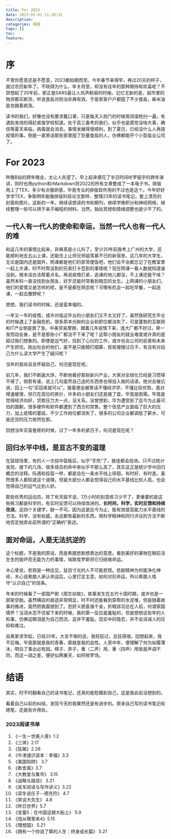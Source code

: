 ```yaml
---
title: For 2023
date: 2023-01-01 11:39:31
description:
categories: 随笔
tags: []
toc:
feature:
---
```


# 序

不管你愿意还是不愿意，2023都如期而至。今年春节来得早，再过20天的样子，就过农历新年了。不晓得为什么，年关将至，却没有往年的那种期待和欢喜呢？不禁想起了20年前，那正是SARS最让人风声鹤唳的时候。记忆尤新的是，超市里的物资都买断货，听说食盐对防治非典有效，于是家家户户都囤了不少食盐，柴米油盐也跟着疯涨。

<!-- more -->

读书的我们，好像也没有要求戴口罩，只是每天入校门的时候用测温枪扫一遍，有遇到发烧的得赶紧报学校知道。处于高三备考的我们，似乎也是感觉没啥大事，确信等夏天来临，病毒就会消去。事情发展得很顺利，到了夏日，已经没什么人再提疫情的事。倒是一直笑话那些家里囤了巨量食盐的人，仿佛都能开个小型盐业公司了。

# For 2023

昨晚B站的跨年晚会，太让人失望了。早上起来便花了半日时间听罗振宇的跨年演讲，同时也用python和rMarkdown将2022的所有文章整成了一本电子书。排版用上了TEX，多少有点傲娇感，毕竟专业的排版软件用的不过也是这个。今年好好学学TEX，争取明年能像排版科技论文那样，整理23年的读书笔记，套上漂亮的封面和图片。这新的一年，继续读想读的书和期刊，继续学微积分和神经网络，继续整理一些可以用于亲子编程的材料。当然，独处冥想和情绪调整也是少不了的。

## 一代人有一代人的使命和幸运，当然一代人也有一代人的难

和这几年的事情比起来，非典真是小儿科了。至少20年前我考上广州的大学，还能顺利地去五山上课，还能住上让师兄师姐羡慕不已的新宿舍。这几年的大学生，无论是国内还是国外，网课都是他们的家常便饭吧，他们会不会都忘记了在教室里一起上大课，时不时帮没到的兄弟打卡签到的事情呢？现在网课一看人数就知道谁没到，根本没办法帮着点名，再说疫情打紧，逃课的地儿都没，不上课还能干啥？虽然本科一直没找到女朋友，好歹还能时常看到暗恋的女生。上网课的小朋友们，他们的爱情又是怎样的呢，是不是都在网恋呢？可哪有机会一起吃早餐，一起逃课，一起去撒野呢？

想想，我们读书的时候，还是蛮幸福的。

一年又一年的疫情，或许对临近毕业的小朋友们又不太又好了。虽然我研究生毕业的时候遇上了金融危机，很多原本光鲜的企业和职位都消失了，可是蓬勃的互联网和IT产业倒是救了急。中美贸易摩擦，跟着几年疫情下来，连大厂都不好过，牵一发而动全身，是不是那些小厂都活不下来了呢？这帮小朋友的就业难度或许真的是超过我们想象的。即便是运气好，找到了心仪的工作，或许也会公司的前景和未来产生担忧。刚出社会的他们，是不是只能精打细算，抠抠搜搜过日子，有没有对自己为什么读大学产生了疑问呢？

当年的我尚且会怀疑自己，何况是现在呢。

前几年，我们不断画大饼，不断地看好那些新兴产业，大家对全球化已经是习惯得不得了。倘若有谁，说上几句虽然自己造的东西贵也得投入做的话语，绝对会被讥讽，回上一句“买回来就可以”。接着便会被笑话不懂经济学，不懂比较优势。面对增速缓慢，但已在高位的房价，许多的小朋友们还是接了盘，毕竟是刚需。毕竟是觉得经济向好，贷款压力大一点，没关系。没曾想到，华为遭受到了迄今为止最可怕的围剿，很多硬件和软件都遭到了西方的禁售。整个信息产业面临了巨大的压力，加上疫情的蔓延，不少工作岗位都消失了，很多的公司企业都调低了薪水，可是还贷的压力依然在那。

回想当年买首套房的时候，过了一年多的紧日子，何况是现在呢？

## 回归水平中线，是亘古不变的道理

在篮球场里，有的人一次投中篮板后，似乎“手热”了，接连都会投进。只不过统计发现，接下的几场，很多球员的命中率似乎不那么高了，其实这正是统计学中回归概念的诠释。际遇和投篮一样，都是会在一条水平线上徘徊，有时好，有时差。虽然很多人都知道这个道理，但是大部分人都会觉得自己的水平基线比别人高，也会觉得自己的运气比别人好。

那些优秀的运动员，除了有天赋不说，1万小时的刻意练习少不了，更重要的是这些练习都是科学的，有实时反馈可以持续改进的。**长时间，科学，实时反馈和持续改进**。这四个关键字，缺一不可。因为这是迄今为止，能有效提高能力水平基线的方法。科学，没有权威，永远都有最新的东西，用科学精神和同行评议的方法不断地否定抛弃此前所谓的“正确的”表述。



## 面对命运，人是无法抗逆的

这个标题，不是我的原话，而是希腊悲剧想表达的意思。看到美好的事物在眼前活生生的毁坏而无能为力的事情，埃斯库罗斯将它归结做命运。

木心曾说，悲观是一种远见，鼠目寸光的人不可能悲观。悲剧精神为何能净化神经，木心说希腊人承认命运后，心里打定主意，如何对抗命运，所以希腊人恪守“认识自己”的信条。

年末的时候看了一部国产剧《周生如故》，故事发生在五代十国时期，或许也是一部架空剧。虽然横店的痕迹非常明显，时不时还能看到穿帮的水泥堆，但是随着故事的推进，竟然把我震撼到了。忠肝义胆虽值千金，折戟铩羽总在人前，何谓家国情怀？当泪水忍不住留下来的时候，我的第一反应是羞耻的，但是想想这些年的人和事，仿佛这眼泪是为自己而流，这并不羞耻。现实中的隐忍，并不会消减人的压抑和难过。

自离家求学起，已经20年。大言不惭的说，我轻狂过，且狂得很。回想起来，我不后悔，毕竟那就是我的青春，那就是我的血性。人至中年，便理解了何为如履薄冰，明白了事出必有因。棋子、弃子，重（二声）用、重（四声）用皆是声调不同，而这一调之差，便好似两重天，如阿修罗场。

# 结语

其实，时不时翻看自己的读书笔记，还真的能慰藉到自己，这是我此前没想到的。

看着自己以前的纠结，发现今天的我果然还是有进步的。原来自己写的读书笔记和随笔，还是些许用处。

### 2023阅读书单

1. 《一生一世美人骨》1.2
2. 《三体》2.17
3. 《狂飙》2.28
4. 《牛津通识读本：幸福》3.3
5. 《美国陷阱》 3.7
6. 《断舍离》3.7
7. 《大教堂与集市》 3.15
8. 《战略与路径》 3.21
9. 《吴军阅读与写作讲义》3.22
10. 《梁冬说庄子--德充符》 4.7
11. 《笑谈大先生》 4.8
12. 《昨日世界》5.7
13. 《变量5：在中国这艘大船上》 5.9
14. 《钱从哪里来4》5.15
15. 《理想国》 5.21
16. 《拥有一个你说了算的人生：终身成长篇》 5.21

